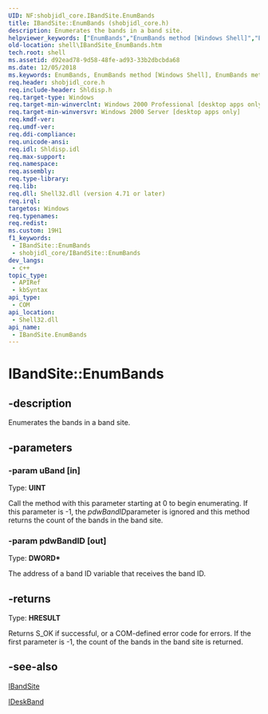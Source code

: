 ```yaml
---
UID: NF:shobjidl_core.IBandSite.EnumBands
title: IBandSite::EnumBands (shobjidl_core.h)
description: Enumerates the bands in a band site.
helpviewer_keywords: ["EnumBands","EnumBands method [Windows Shell]","EnumBands method [Windows Shell]","IBandSite interface","IBandSite interface [Windows Shell]","EnumBands method","IBandSite.EnumBands","IBandSite::EnumBands","_win32_IBandSite_EnumBands","shell.IBandSite_EnumBands","shobjidl_core/IBandSite::EnumBands"]
old-location: shell\IBandSite_EnumBands.htm
tech.root: shell
ms.assetid: d92ead78-9d58-48fe-ad93-33b2dbcbda68
ms.date: 12/05/2018
ms.keywords: EnumBands, EnumBands method [Windows Shell], EnumBands method [Windows Shell],IBandSite interface, IBandSite interface [Windows Shell],EnumBands method, IBandSite.EnumBands, IBandSite::EnumBands, _win32_IBandSite_EnumBands, shell.IBandSite_EnumBands, shobjidl_core/IBandSite::EnumBands
req.header: shobjidl_core.h
req.include-header: Shldisp.h
req.target-type: Windows
req.target-min-winverclnt: Windows 2000 Professional [desktop apps only]
req.target-min-winversvr: Windows 2000 Server [desktop apps only]
req.kmdf-ver: 
req.umdf-ver: 
req.ddi-compliance: 
req.unicode-ansi: 
req.idl: Shldisp.idl
req.max-support: 
req.namespace: 
req.assembly: 
req.type-library: 
req.lib: 
req.dll: Shell32.dll (version 4.71 or later)
req.irql: 
targetos: Windows
req.typenames: 
req.redist: 
ms.custom: 19H1
f1_keywords:
 - IBandSite::EnumBands
 - shobjidl_core/IBandSite::EnumBands
dev_langs:
 - c++
topic_type:
 - APIRef
 - kbSyntax
api_type:
 - COM
api_location:
 - Shell32.dll
api_name:
 - IBandSite.EnumBands
---
```


# IBandSite::EnumBands


## -description

Enumerates the bands in a band site.

## -parameters

### -param uBand [in]

Type: <b>UINT</b>

Call the method with this parameter starting at 0 to
				begin enumerating.  If this parameter is -1, the
        <i>pdwBandID</i>parameter is ignored and this method returns the count of the
				bands in the band site.

### -param pdwBandID [out]

Type: <b>DWORD*</b>

The address of a band ID variable that receives the band ID.

## -returns

Type: <b>HRESULT</b>

Returns S_OK if successful, or a COM-defined error code for errors.
				If the first parameter is -1, the count of the bands in the band site
				is returned.

## -see-also

<a href="https://docs.microsoft.com/windows/desktop/api/shobjidl_core/nn-shobjidl_core-ibandsite">IBandSite</a>



<a href="https://docs.microsoft.com/windows/desktop/api/shobjidl_core/nn-shobjidl_core-ideskband">IDeskBand</a>

